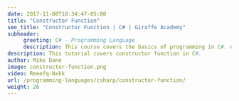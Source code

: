 ```yaml
---
date: 2017-11-08T18:34:47-05:00
title: "Constructor Function"
seo_title: "Constructor Function | C# | Giraffe Academy"
subheader:
     greeting: C# - Programming Language
     description: This course covers the basics of programming in C#. Work your way through the videos and we'll teach you everything you need to know to start your programming journey!
description: This tutorial covers constructor function in C#.
author: Mike Dane
image: constructor-function.png
video: Reeefq-Nxkk
url: /programming-languages/csharp/constructor-function/
weight: 26
---
```

